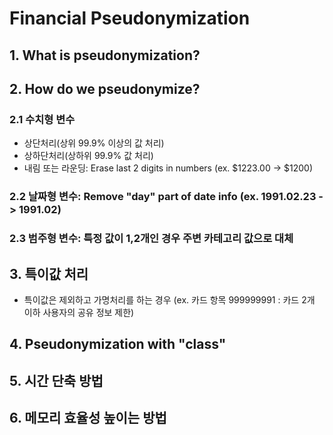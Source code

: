 # Financial Pseudonymization

## 1. What is pseudonymization?

## 2. How do we pseudonymize?  
### 2.1 수치형 변수  
- 상단처리(상위 99.9% 이상의 값 처리)  
- 상하단처리(상하위 99.9% 값 처리)  
- 내림 또는 라운딩: Erase last 2 digits in numbers (ex. $1223.00 -> $1200)  
### 2.2 날짜형 변수: Remove "day" part of date info (ex. 1991.02.23 -> 1991.02)  
### 2.3 범주형 변수: 특정 값이 1,2개인 경우 주변 카테고리 값으로 대체  
  
## 3. 특이값 처리
- 특이값은 제외하고 가명처리를 하는 경우 (ex. 카드 항목 999999991 : 카드 2개 이하 사용자의 공유 정보 제한)

## 4. Pseudonymization with "class" 

## 5. 시간 단축 방법

## 6. 메모리 효율성 높이는 방법
  
